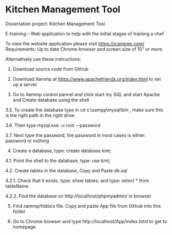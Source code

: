 # Kitchen Management Tool
Dissertation project: 
Kitchen Management Tool

E-training – Web application to help with the initial stages of training a chef 

To view the website application please visit https://icanprep.com/ 
Requirements: Up to date Chrome browser and screen size of 10" or more.

Alternatively use these instructions:

1. Download source code from Github

2. Download Xammp at https://www.apachefriends.org/index.html to set up a server 

3. Go to Xammp control pannel and click start my SQL and start Apache and Create database using the shell

3.5. To create the database type in cd c:\xampp\mysql\bin , make sure this is the right path in the right drive

3.6. Then type mysql.exe -u root --password

3.7. Next type the password, the password in most cases is either: password or nothing


4. Create a database, type: create database kmt;

4.1. Point the shell to the database, type: use kmt;

4.2. Create tables in the database, Copy and Paste db.sql 

4.2.1. Check that it exists, type: show tables; and type: select * from tableName

4.2.2. Find the database on http://localhost/phpmyadmin/ in browser

5. Find xammp/htdocs file. Copy and paste App file from Github into this folder

6. Go to Chrome browser and type http://localhost/App/index.html to get to homepage
